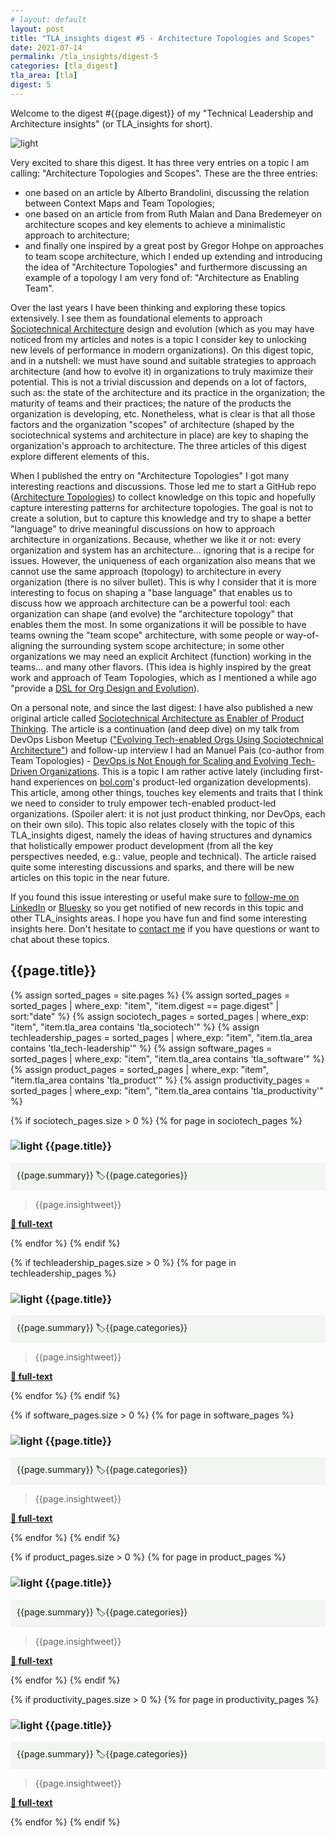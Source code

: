 ```yaml
---
# layout: default
layout: post
title: "TLA_insights digest #5 - Architecture Topologies and Scopes"
date: 2021-07-14
permalink: /tla_insights/digest-5
categories: [tla_digest]
tla_area: [tla]
digest: 5
---
```


Welcome to the digest #{{page.digest}} of my "Technical Leadership and Architecture insights" (or TLA_insights for short).

![light](/assets/tla_insights-text.png)

Very excited to share this digest. It has three very entries on a topic I am calling: "Architecture Topologies and Scopes". These are the three entries:

- one based on an article by Alberto Brandolini, discussing the relation between Context Maps and Team Topologies;
- one based on an article from from Ruth Malan and Dana Bredemeyer on architecture scopes and key elements to achieve a minimalistic approach to architecture;
- and finally one inspired by a great post by Gregor Hohpe on approaches to team scope architecture, which I ended up extending and introducing the idea of "Architecture Topologies" and furthermore discussing an example of a topology I am very fond of: "Architecture as Enabling Team".

Over the last years I have been thinking and exploring these topics extensively. I see them as foundational elements to approach [Sociotechnical Architecture](https://esilva.net/sociotechnical) design and evolution (which as you may have noticed from my articles and notes is a topic I consider key to unlocking new levels of performance in modern organizations). On this digest topic, and in a nutshell: we must have sound and suitable strategies to approach architecture (and how to evolve it) in organizations to truly maximize their potential. This is not a trivial discussion and depends on a lot of factors, such as: the state of the architecture and its practice in the organization; the maturity of teams and their practices; the nature of the products the organization is developing, etc. Nonetheless, what is clear is that all those factors and the organization "scopes" of architecture (shaped by the sociotechnical systems and architecture in place) are key to shaping the organization's approach to architecture. The three articles of this digest explore different elements of this.

When I published the entry on "Architecture Topologies" I got many interesting reactions and discussions. Those led me to start a GitHub repo ([Architecture Topologies](https://github.com/emgsilva/architecture-topologies)) to collect knowledge on this topic and hopefully capture interesting patterns for architecture topologies. The goal is not to create a solution, but to capture this knowledge and try to shape a better "language" to drive meaningful discussions on how to approach architecture in organizations. Because, whether we like it or not: every organization and system has an architecture... ignoring that is a recipe for issues. However, the uniqueness of each organization also means that we cannot use the same approach (topology) to architecture in every organization (there is no silver bullet). This is why I consider that it is more interesting to focus on shaping a "base language" that enables us to discuss how we approach architecture can be a powerful tool: each organization can shape (and evolve) the "architecture topology" that enables them the most. In some organizations it will be possible to have teams owning the "team scope" architecture, with some people or way-of-aligning the surrounding system scope architecture; in some other organizations we may need an explicit Architect (function) working in the teams... and many other flavors. (This idea is highly inspired by the great work and approach of Team Topologies, which as I mentioned a while ago "provide a [DSL for Org Design and Evolution](https://esilva.net/articles/techlab-team_topologies)).

On a personal note, and since the last digest: I have also published a new original article called [Sociotechnical Architecture as Enabler of Product Thinking](https://esilva.net/articles/sociotech_arch_enabling_prod_thinking). The article is a continuation (and deep dive) on my talk from DevOps Lisbon Meetup (["Evolving Tech-enabled Orgs Using Sociotechnical Architecture"](https://esilva.net/talks/#sociotechnical-devopslisbon_2021)) and follow-up interview I had an Manuel Pais (co-author from Team Topologies) - [DevOps is Not Enough for Scaling and Evolving Tech-Driven Organizations](https://www.infoq.com/articles/devops-not-enough-scaling-tech-driven-organizations/). This is a topic I am rather active lately (including first-hand experiences on [bol.com](http://bol.com/)'s product-led organization developments). This article, among other things, touches key elements and traits that I think we need to consider to truly empower tech-enabled product-led organizations. (Spoiler alert: it is not just product thinking, nor DevOps, each on their own silo). This topic also relates closely with the topic of this TLA_insights digest, namely the ideas of having structures and dynamics that holistically empower product development (from all the key perspectives needed, e.g.: value, people and technical). The article raised quite some interesting discussions and sparks, and there will be new articles on this topic in the near future.

If you found this issue interesting or useful make sure to [follow-me on LinkedIn](https://www.linkedin.com/in/emgsilva) or [Bluesky](https://bsky.app/profile/esilva.net) so you get notified of new records in this topic and other TLA_insights areas. I hope you have fun and find some interesting insights here. Don't hesitate to [contact me](mailto:emgsilva@gmail.com) if you have questions or want to chat about these topics.

## <b>{{page.title}}</b>

 {% assign sorted_pages = site.pages %}
 {% assign sorted_pages = sorted_pages | where_exp: "item", "item.digest == page.digest" | sort:"date" %}
 {% assign sociotech_pages = sorted_pages | where_exp: "item", "item.tla_area contains 'tla_sociotech'" %}
 {% assign techleadership_pages = sorted_pages | where_exp: "item", "item.tla_area contains 'tla_tech-leadership'" %}
 {% assign software_pages = sorted_pages | where_exp: "item", "item.tla_area contains 'tla_software'" %}
 {% assign product_pages = sorted_pages | where_exp: "item", "item.tla_area contains 'tla_product'" %}
 {% assign productivity_pages = sorted_pages | where_exp: "item", "item.tla_area contains 'tla_productivity'" %}

{% if sociotech_pages.size > 0 %}
{% for page in sociotech_pages %}
### ![light](/assets/light-bulb.png) {{page.title}}<br>
<div style="background-color: #f3f5f2 ; padding: 10px; border: 0px">
{{page.summary}} <span class="post-meta" > 🏷{{page.categories}}</span>
</div>

> {{page.insightweet}}

<b><a href="{{ site.baseurl }}{{ page.url }}"> 🔗 full-text </a></b>
  
{% endfor %}
{% endif %}

{% if techleadership_pages.size > 0 %}
{% for page in techleadership_pages %}
### ![light](/assets/light-bulb.png) {{page.title}}<br>
<div style="background-color: #f3f5f2 ; padding: 10px; border: 0px">
{{page.summary}}  <span class="post-meta" > 🏷{{page.categories}}</span>
</div>

> {{page.insightweet}}

<b><a href="{{ site.baseurl }}{{ page.url }}"> 🔗 full-text </a></b>

{% endfor %}
{% endif %}

{% if software_pages.size > 0 %}
{% for page in software_pages %}
### ![light](/assets/light-bulb.png) {{page.title}}<br>
<div style="background-color: #f3f5f2 ; padding: 10px; border: 0px">
{{page.summary}} <span class="post-meta" > 🏷{{page.categories}}</span>
</div>

> {{page.insightweet}}

<b><a href="{{ site.baseurl }}{{ page.url }}"> 🔗 full-text </a></b>

{% endfor %}
{% endif %}

{% if product_pages.size > 0 %}
{% for page in product_pages %}
### ![light](/assets/light-bulb.png) {{page.title}}<br>
<div style="background-color: #f3f5f2 ; padding: 10px; border: 0px">
{{page.summary}} <span class="post-meta" > 🏷{{page.categories}}</span>
</div>

> {{page.insightweet}}

<b><a href="{{ site.baseurl }}{{ page.url }}"> 🔗 full-text </a></b>

{% endfor %}
{% endif %}

{% if productivity_pages.size > 0 %}
{% for page in productivity_pages %}
### ![light](/assets/light-bulb.png) {{page.title}}<br>
<div style="background-color: #f3f5f2 ; padding: 10px; border: 0px">
{{page.summary}} <span class="post-meta" > 🏷{{page.categories}}</span>
</div>

> {{page.insightweet}}

<b><a href="{{ site.baseurl }}{{ page.url }}"> 🔗 full-text </a></b>

{% endfor %}
{% endif %}
